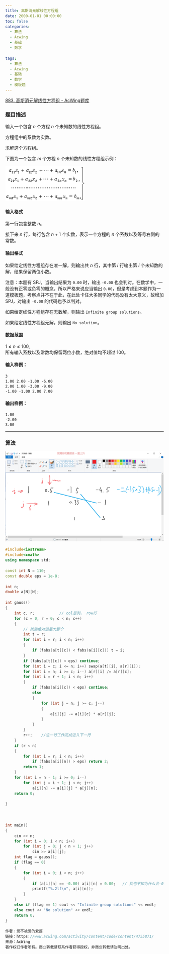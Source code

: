 ```yaml
---
title: 高斯消元解线性方程组
date: 2000-01-01 00:00:00
toc: false
categories:
  - 算法
  - Acwing
  - 基础
  - 数学

tags:
  - 算法
  - Acwing
  - 基础
  - 数学
  - 模板题
---
```

[883. 高斯消元解线性方程组 - AcWing题库](https://www.acwing.com/problem/content/885/)

### 题目描述
输入一个包含 $n$ 个方程 $n$ 个未知数的线性方程组。

方程组中的系数为实数。

求解这个方程组。

下图为一个包含 $m$ 个方程 $n$ 个未知数的线性方程组示例：

![](高斯消元解线性方程组/file-20250409130158014.png)

#### 输入格式

第一行包含整数 $n$。

接下来 $n$ 行，每行包含 $n+1$ 个实数，表示一个方程的 $n$ 个系数以及等号右侧的常数。

#### 输出格式

如果给定线性方程组存在唯一解，则输出共 $n$ 行，其中第 $i$ 行输出第 $i$ 个未知数的解，结果保留两位小数。

注意：本题有 SPJ，当输出结果为 `0.00` 时，输出 `-0.00` 也会判对。在数学中，一般没有正零或负零的概念，所以严格来说应当输出 `0.00`，但是考虑到本题作为一道模板题，考察点并不在于此，在此处卡住大多同学的代码没有太大意义，故增加 SPJ，对输出 `-0.00` 的代码也予以判对。

如果给定线性方程组存在无数解，则输出 `Infinite group solutions`。

如果给定线性方程组无解，则输出 `No solution`。

#### 数据范围

$1 \le n \le 100$,  
所有输入系数以及常数均保留两位小数，绝对值均不超过 $100$。

#### 输入样例：

```
3
1.00 2.00 -1.00 -6.00
2.00 1.00 -3.00 -9.00
-1.00 -1.00 2.00 7.00
```

#### 输出样例：

```
1.00
-2.00
3.00
```

---
### 算法

![](高斯消元解线性方程组/Pasted%20image%2020240511002911.png)


```cpp
#include<iostream>
#include<cmath>
using namespace std;

const int N = 110;
const double eps = 1e-8;

int n;
double a[N][N];

int gauss()
{
    int c, r;           // col是列， row行
    for (c = 0, r = 0; c < n; c++)
    {
        // 找到绝对值最大那个
        int t = r;
        for (int i = r; i < n; i++)
        {
            if (fabs(a[t][c]) < fabs(a[i][c])) t = i;
        }
        if (fabs(a[t][c]) < eps) continue;
        for (int i = c; i <= n; i++) swap(a[t][i], a[r][i]);
        for (int i = n; i >= c; i--) a[r][i] /= a[r][c];
        for (int i = r + 1; i < n; i++)
        {
            if (fabs(a[i][c]) < eps) continue;
            else
            {
                for (int j = n; j >= c; j--)
                {
                    a[i][j] -= a[i][c] * a[r][j];
                }
            }
        }
        r++;    //这一行工作完成进入下一行
    }
    if (r < n)
    {
        for (int i = r; i < n; i++)
            if (fabs(a[i][n]) > eps) return 2;    
        return 1;
    }
    for (int i = n - 1; i >= 0; i--)
        for (int j = i + 1; j < n; j++)
            a[i][n] -= a[i][j] * a[j][n];
    return 0;

}



int main()
{
    cin >> n;
    for (int i = 0; i < n; i++)
        for (int j = 0; j < n + 1; j++)
            cin >> a[i][j];
    int flag = gauss();
    if (flag == 0)
    {
        for (int i = 0; i < n; i++) 
        {
            if (a[i][n] == -0.00) a[i][n] = 0.00;   // 瓦也不知为什么会-0.00
            printf("%.2lf\n", a[i][n]);
        }
    }
    else if (flag == 1) cout << "Infinite group solutions" << endl;
    else cout << "No solution" << endl;
    return 0;
}

作者：爱不被爱的爱酱
链接：https://www.acwing.com/activity/content/code/content/4755871/
来源：AcWing
著作权归作者所有。商业转载请联系作者获得授权，非商业转载请注明出处。


```